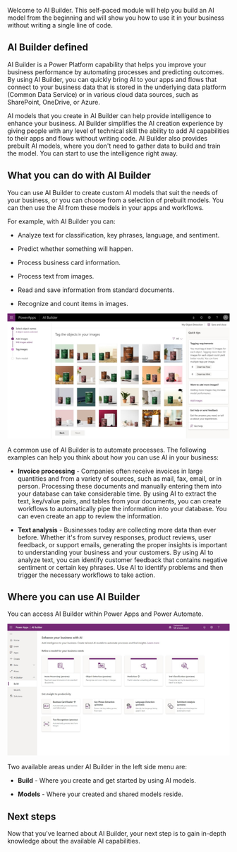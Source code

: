 Welcome to AI Builder. This self-paced module will help you build an AI model from the beginning and will show you how to use it in your business without writing a single line of code.

## AI Builder defined

AI Builder is a Power Platform capability that helps you improve your
business performance by automating processes and predicting outcomes. By using AI Builder, you can quickly bring AI to your apps and flows that connect to your business data that is stored in the underlying data platform (Common Data Service) or in various cloud data sources, such as SharePoint, OneDrive, or Azure.

AI models that you create in AI Builder can help provide intelligence to
enhance your business. AI Builder simplifies the AI creation experience
by giving people with any level of technical skill the ability to add AI
capabilities to their apps and flows without writing code. AI
Builder also provides prebuilt AI models, where you don't need to gather
data to build and train the model. You can start to use the intelligence
right away.

## What you can do with AI Builder

You can use AI Builder to create custom AI models that suit the needs of
your business, or you can choose from a selection of prebuilt models.
You can then use the AI from these models in your apps and
workflows.

For example, with AI Builder you can:

-   Analyze text for classification, key phrases, language, and
    sentiment.

-   Predict whether something will happen.

-   Process business card information.

-   Process text from images.

-   Read and save information from standard documents.

-   Recognize and count items in images.

![AI Builder dashboard](../media/image1.jpg)

A common use of AI Builder is to automate processes. The following
examples can help you think about how you can use AI in your business:

-   **Invoice processing** - Companies often receive invoices in large
    quantities and from a variety of sources, such as mail, fax, email,
    or in person. Processing these documents and manually entering them
    into your database can take considerable time. By
    using AI to extract the text, key/value pairs, and tables from your
    documents, you can create workflows to automatically pipe the
    information into your database. You can even create an app to
    review the information.

-   **Text analysis** - Businesses today are collecting more data than
    ever before. Whether it's from survey responses, product reviews,
    user feedback, or support emails, generating the proper insights is
    important to understanding your business and your customers. By using
    AI to analyze text, you can identify customer feedback that contains
    negative sentiment or certain key phrases. Use AI to identify
    problems and then trigger the necessary workflows to take action.

## Where you can use AI Builder

You can access AI Builder within Power Apps and Power Automate.

![AI Builder and Power Apps](../media/image2.jpg)

Two available areas under AI Builder in the left side menu are:

-   **Build** - Where you create and get started by using AI models.

-   **Models** - Where your created and shared models reside.

## Next steps

Now that you've learned about AI Builder, your next step is to gain in-depth knowledge about the available AI capabilities.
